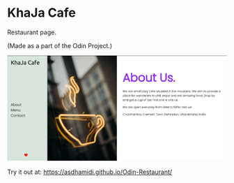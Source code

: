 # KhaJa Cafe
Restaurant page. 

(Made as a part of the Odin Project.)

![Screenshot](./src/assets/ss.png)

Try it out at: https://asdhamidi.github.io/Odin-Restaurant/
